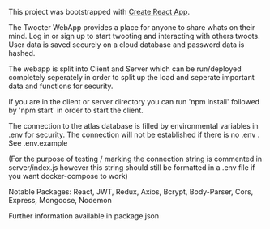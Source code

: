 

This project was bootstrapped with [Create React App](https://github.com/facebook/create-react-app).

The Twooter WebApp provides a place for anyone to share whats on their mind. Log in or sign up to start twooting and interacting with 
others twoots. User data is saved securely on a cloud database and password data is hashed.

The webapp is split into Client and Server which can be run/deployed completely seperately in order to split up 
the load and seperate important data and functions for security. 

If you are in the client or server directory you can run 'npm install' followed by 'npm start' in order to start the client.

The connection to the atlas database is filled by environmental variables in .env for security. The connection 
will not be established if there is no .env . See .env.example

(For the purpose of testing / marking the connection string is commented in server/index.js however this string 
should still be formatted in a .env file if you want docker-compose to work)


Notable Packages: React, JWT, Redux, Axios, Bcrypt, Body-Parser, Cors, Express, Mongoose, Nodemon

Further information available in package.json


